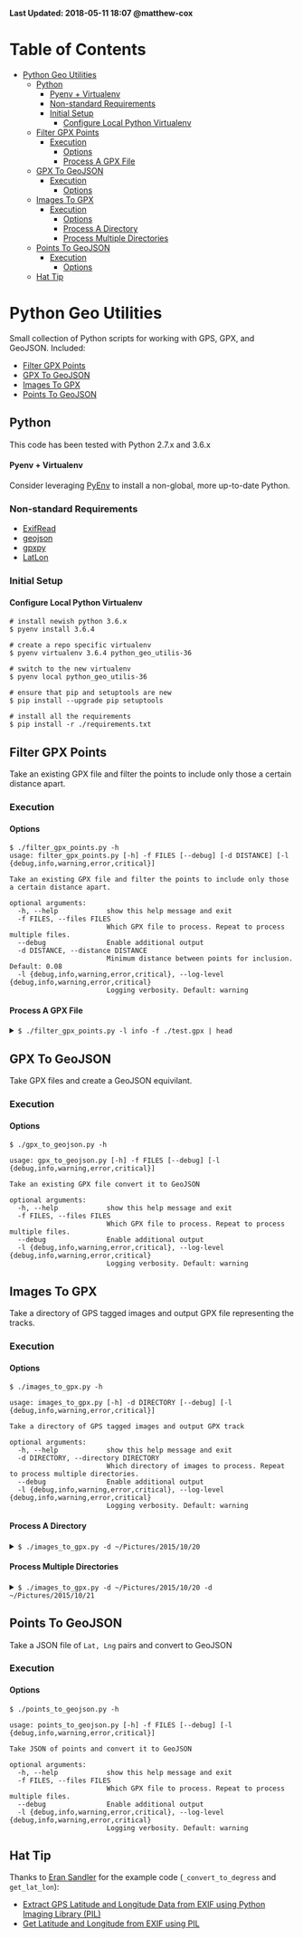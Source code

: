 **Last Updated: 2018-05-11 18:07 @matthew-cox**

Table of Contents
=================
  * [Python Geo Utilities](#python-geo-utilities)
    * [Python](#python)
        * [Pyenv + Virtualenv](#pyenv--virtualenv)
      * [Non-standard Requirements](#non-standard-requirements)
      * [Initial Setup](#initial-setup)
        * [Configure Local Python Virtualenv](#configure-local-python-virtualenv)
    * [Filter GPX Points](#filter-gpx-points)
      * [Execution](#execution)
        * [Options](#options)
        * [Process A GPX File](#process-a-gpx-file)
    * [GPX To GeoJSON](#gpx-to-geojson)
      * [Execution](#execution-1)
        * [Options](#options-1)
    * [Images To GPX](#images-to-gpx)
      * [Execution](#execution-2)
        * [Options](#options-2)
        * [Process A Directory](#process-a-directory)
        * [Process Multiple Directories](#process-multiple-directories)
    * [Points To GeoJSON](#points-to-geojson)
      * [Execution](#execution-3)
        * [Options](#options-3)
    * [Hat Tip](#hat-tip)

# Python Geo Utilities

Small collection of Python scripts for working with GPS, GPX, and GeoJSON. Included:

* [Filter GPX Points](#filter-gpx-points)
* [GPX To GeoJSON](#gpx-to-geojson)
* [Images To GPX](#images-to-gpx)
* [Points To GeoJSON](#points-to-geojson)

## Python

This code has been tested with Python 2.7.x and 3.6.x

#### Pyenv + Virtualenv

Consider leveraging [PyEnv](https://github.com/yyuu/pyenv) to install a non-global, more up-to-date Python.

### Non-standard Requirements

* [ExifRead](https://pypi.python.org/pypi/ExifRead/)
* [geojson](https://github.com/frewsxcv/python-geojson)
* [gpxpy](https://github.com/tkrajina/gpxpy)
* [LatLon](https://pypi.python.org/pypi/LatLon/1.0.2)

### Initial Setup

#### Configure Local Python Virtualenv

    # install newish python 3.6.x
    $ pyenv install 3.6.4

    # create a repo specific virtualenv
    $ pyenv virtualenv 3.6.4 python_geo_utilis-36

    # switch to the new virtualenv
    $ pyenv local python_geo_utilis-36

    # ensure that pip and setuptools are new
    $ pip install --upgrade pip setuptools

    # install all the requirements
    $ pip install -r ./requirements.txt

## Filter GPX Points

Take an existing GPX file and filter the points to include only those a certain distance apart.

### Execution

#### Options

    $ ./filter_gpx_points.py -h
    usage: filter_gpx_points.py [-h] -f FILES [--debug] [-d DISTANCE] [-l {debug,info,warning,error,critical}]

    Take an existing GPX file and filter the points to include only those a certain distance apart.

    optional arguments:
      -h, --help            show this help message and exit
      -f FILES, --files FILES
                            Which GPX file to process. Repeat to process multiple files.
      --debug               Enable additional output
      -d DISTANCE, --distance DISTANCE
                            Minimum distance between points for inclusion. Default: 0.08
      -l {debug,info,warning,error,critical}, --log-level {debug,info,warning,error,critical}
                            Logging verbosity. Default: warning

#### Process A GPX File

<details>
  <summary><code>$ ./filter_gpx_points.py -l info -f ./test.gpx | head</code></summary>

```xml
INFO:filter_gpx_points.process_files:Processing file: '<open file './test.gpx', mode 'r' at 0x10e71ded0>'
INFO:filter_gpx_points.process_files:Processing track: '2016/6/16 7:43:3 GMT'
INFO:filter_gpx_points.process_files:Reduced points from '480' to '122'
<?xml version="1.0" encoding="UTF-8"?>
<gpx xmlns:xsi="http://www.w3.org/2001/XMLSchema-instance" xmlns="http://www.topografix.com/GPX/1/0" xsi:schemaLocation="http://www.topografix.com/GPX/1/0 http://www.topografix.com/GPX/1/0/gpx.xsd" version="1.0" creator="gpx.py -- https://github.com/tkrajina/gpxpy">
<trk>
<name>2016/6/16 7:43:3 GMT</name>
<trkseg>
<trkpt lat="59.33191" lon="18.03158667"><ele>112.0</ele><time>2016-06-16T07:43:03Z</time></trkpt>
<trkpt lat="59.331195" lon="18.03086333"><ele>39.0</ele><time>2016-06-16T07:45:34Z</time></trkpt>
<trkpt lat="59.33065333" lon="18.032735"><ele>79.0</ele><time>2016-06-16T07:46:34Z</time></trkpt>
<trkpt lat="59.33027333" lon="18.03428667"><ele>111.0</ele><time>2016-06-16T07:47:34Z</time></trkpt>
<trkpt lat="59.32986167" lon="18.03614167"><ele>63.0</ele><time>2016-06-16T07:49:04Z</time></trkpt>
```

</details>

## GPX To GeoJSON

Take GPX files and create a GeoJSON equivilant.

### Execution

#### Options

    $ ./gpx_to_geojson.py -h

    usage: gpx_to_geojson.py [-h] -f FILES [--debug] [-l {debug,info,warning,error,critical}]

    Take an existing GPX file convert it to GeoJSON

    optional arguments:
      -h, --help            show this help message and exit
      -f FILES, --files FILES
                            Which GPX file to process. Repeat to process multiple files.
      --debug               Enable additional output
      -l {debug,info,warning,error,critical}, --log-level {debug,info,warning,error,critical}
                            Logging verbosity. Default: warning

## Images To GPX

Take a directory of GPS tagged images and output GPX file representing the tracks.

### Execution

#### Options

    $ ./images_to_gpx.py -h

    usage: images_to_gpx.py [-h] -d DIRECTORY [--debug] [-l {debug,info,warning,error,critical}]

    Take a directory of GPS tagged images and output GPX track

    optional arguments:
      -h, --help            show this help message and exit
      -d DIRECTORY, --directory DIRECTORY
                            Which directory of images to process. Repeat to process multiple directories.
      --debug               Enable additional output
      -l {debug,info,warning,error,critical}, --log-level {debug,info,warning,error,critical}
                            Logging verbosity. Default: warning

#### Process A Directory

<details>
  <summary><code>$ ./images_to_gpx.py -d ~/Pictures/2015/10/20</code></summary>

```xml
<?xml version="1.0" encoding="UTF-8"?>
<gpx xmlns:xsi="http://www.w3.org/2001/XMLSchema-instance" xmlns="http://www.topografix.com/GPX/1/0" xsi:schemaLocation="http://www.topografix.com/GPX/1/0 http://www.topografix.com/GPX/1/0/gpx.xsd" version="1.0" creator="gpx.py -- https://github.com/tkrajina/gpxpy">
<trk>
<trkseg>
<trkpt lat="37.7969027778" lon="-122.405388889"><ele>15.8055727554</ele></trkpt>
<trkpt lat="37.7954222222" lon="-122.404869444"><ele>5.84390243902</ele></trkpt></trkseg></trk></gpx>
```

</details>

#### Process Multiple Directories

<details>
  <summary><code>$ ./images_to_gpx.py -d ~/Pictures/2015/10/20 -d ~/Pictures/2015/10/21</code></summary>

```xml
<?xml version="1.0" encoding="UTF-8"?>
<gpx xmlns:xsi="http://www.w3.org/2001/XMLSchema-instance" xmlns="http://www.topografix.com/GPX/1/0" xsi:schemaLocation="http://www.topografix.com/GPX/1/0 http://www.topografix.com/GPX/1/0/gpx.xsd" version="1.0" creator="gpx.py -- https://github.com/tkrajina/gpxpy">
<trk>
<trkseg>
<trkpt lat="37.7969027778" lon="-122.405388889"><ele>15.8055727554</ele></trkpt>
<trkpt lat="37.7954222222" lon="-122.404869444"><ele>5.84390243902</ele></trkpt></trkseg>
<trkseg>
<trkpt lat="37.7951305556" lon="-122.404786111"><ele>9.54981992797</ele></trkpt>
<trkpt lat="37.7950555556" lon="-122.404555556"><ele>10.6586608443</ele></trkpt>
<trkpt lat="37.7975388889" lon="-122.401947222"><ele>12.3848878394</ele></trkpt>
<trkpt lat="37.8048277778" lon="-122.401038889"><ele>0.50634765625</ele></trkpt>
<trkpt lat="37.8048277778" lon="-122.401038889"><ele>0.929656969171</ele></trkpt>
<trkpt lat="37.8046333333" lon="-122.400825"><ele>4.00738552437</ele></trkpt>
<trkpt lat="37.8053083333" lon="-122.400908333"><ele>3.31253071253</ele></trkpt>
<trkpt lat="37.8045472222" lon="-122.400916667"><ele>1.78895162521</ele></trkpt>
<trkpt lat="37.7951861111" lon="-122.40455"><ele>9.76016260163</ele></trkpt></trkseg></trk></gpx>
```

</details>

## Points To GeoJSON

Take a JSON file of `Lat, Lng` pairs and convert to GeoJSON

### Execution

#### Options

    $ ./points_to_geojson.py -h

    usage: points_to_geojson.py [-h] -f FILES [--debug] [-l {debug,info,warning,error,critical}]

    Take JSON of points and convert it to GeoJSON

    optional arguments:
      -h, --help            show this help message and exit
      -f FILES, --files FILES
                            Which GPX file to process. Repeat to process multiple files.
      --debug               Enable additional output
      -l {debug,info,warning,error,critical}, --log-level {debug,info,warning,error,critical}
                            Logging verbosity. Default: warning

## Hat Tip

Thanks to [Eran Sandler](http://eran.sandler.co.il) for the example code (`_convert_to_degress` and `get_lat_lon`):

* [Extract GPS Latitude and Longitude Data from EXIF using Python Imaging Library (PIL)](http://eran.sandler.co.il/2011/05/20/extract-gps-latitude-and-longitude-data-from-exif-using-python-imaging-library-pil/)
* [Get Latitude and Longitude from EXIF using PIL](https://gist.github.com/erans/983821)
